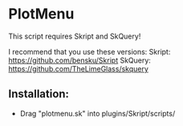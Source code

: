 # PlotMenu

This script requires Skript and SkQuery!

I recommend that you use these versions:
Skript: https://github.com/bensku/Skript
SkQuery: https://github.com/TheLimeGlass/skquery

## Installation:
* Drag "plotmenu.sk" into plugins/Skript/scripts/
